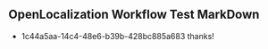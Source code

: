 ## OpenLocalization Workflow Test MarkDown
* 1c44a5aa-14c4-48e6-b39b-428bc885a683 thanks!

<!--HONumber=Aug16_HO1-->


